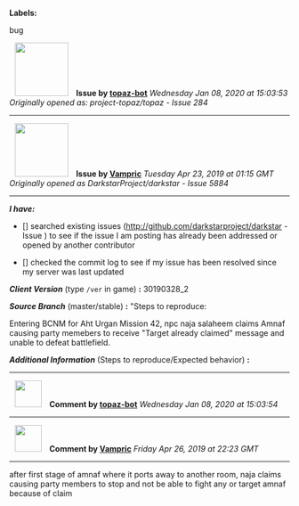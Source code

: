 **Labels:**

bug



<a href="https://github.com/topaz-bot"><img src="https://avatars3.githubusercontent.com/u/59651103?v=4" width="96" height="96" hspace="10"></img></a> **Issue by [topaz-bot](https://github.com/topaz-bot)**
_Wednesday Jan 08, 2020 at 15:03:53_
_Originally opened as: project-topaz/topaz - Issue 284_

----

<a href="https://github.com/Vampric"><img src="https://avatars3.githubusercontent.com/u/49852760?v=4"  width="96" height="96" hspace="10"></img></a> **Issue by [Vampric](https://github.com/Vampric)**
_Tuesday Apr 23, 2019 at 01:15 GMT_
_Originally opened as DarkstarProject/darkstar - Issue 5884_

----

<!-- place 'x' mark between square [] brackets to checkmark box -->

**_I have:_**

- [] searched existing issues (http://github.com/darkstarproject/darkstar - Issue ) to see if the issue I am posting has already been addressed or opened by another contributor
- [] checked the commit log to see if my issue has been resolved since my server was last updated


<!-- Issues will be closed without being looked into if the following information is missing (unless its not applicable). -->

**_Client Version_** (type `/ver` in game) **:** 30190328_2


**_Source Branch_** (master/stable) **:** "Steps to reproduce: 
Entering BCNM for Aht Urgan Mission 42, npc naja salaheem claims Amnaf causing party memebers to receive "Target already claimed" message and unable to defeat battlefield.


<!-- If there is a server you know we can reproduce this on right now, please mention it here. -->
**_Additional Information_** (Steps to reproduce/Expected behavior) **:** 





----
<a href="https://github.com/topaz-bot"><img src="https://avatars3.githubusercontent.com/u/59651103?v=4" width="48" height="48" hspace="10"></img></a> **Comment by [topaz-bot](https://github.com/topaz-bot)**
_Wednesday Jan 08, 2020 at 15:03:54_

----

<a href="https://github.com/Vampric"><img src="https://avatars3.githubusercontent.com/u/49852760?v=4"  width="48" height="48" hspace="10"></img></a> **Comment by [Vampric](https://github.com/Vampric)**
_Friday Apr 26, 2019 at 22:23 GMT_

----

after first stage of amnaf where it ports away to another room, naja claims causing party members to stop and not be able to fight any or target amnaf because of claim

